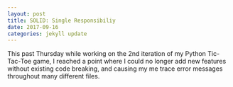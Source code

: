 ```yaml
---
layout: post
title: SOLID: Single Responsibiliy
date: 2017-09-16
categories: jekyll update
---
```


This past Thursday while working on the 2nd iteration of my Python Tic-Tac-Toe game, I reached a point where I could no longer add new features without existing code breaking, and causing my me trace error messages throughout many different files. 
